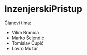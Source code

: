 # InzenjerskiPristup

Članovi tima:
- Vilim Branica
- Marko Šelendić
- Tomislav Čupić
- Lovro Mužar

